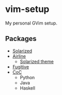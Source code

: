 # vim-setup

My personal GVim setup.

## Packages

- [Solarized](https://github.com/altercation/vim-colors-solarized)
- [Airline](https://github.com/vim-airline/vim-airline)
  - [Solarized theme](https://github.com/vim-airline/vim-airline-themes)
- [Fugitive](https://github.com/tpope/vim-fugitive)
- [CoC](https://github.com/neoclide/coc.nvim)
  - Python
  - Java
  - Haskell
